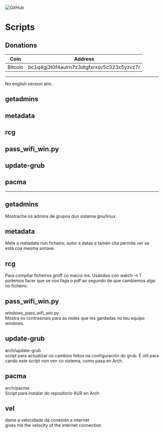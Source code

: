 ![GitHub](https://img.shields.io/github/license/ran-n/scripts.svg)
# Scripts

## Donations
| Coin | Address |
| ---- | ------- |
| Bitcoin | bc1q4gj3t0f4aulrn7z3dtgfxrxsv5c323x5yzvz7r |

----

No english version atm.
## getadmins

## metadata

## rcg

## pass\_wifi\_win.py

## update-grub

## pacma

----

## getadmins
Mostrache os admins de grupos dun sistema gnu/linux.

## metadata
Mete a metadata nun ficheiro, autor e datas e tamén cha permite ver se está coa mesma sintaxe.

## rcg
Para compilar ficheiros groff co macro ms. Usándoo con watch -n 1 podemos facer que se nos faga o pdf ao segundo de que cambiemos algo no ficheiro.

## pass\_wifi\_win.py
windows\_pass\_wifi\_win.py  
Mostra os contrasinais para as redes que tes gardadas no teu equipo windows.

## update-grub
arch/update-grub  
script para actualizar os cambios feitos na configuración do grub. É útil para cando este script non ven co sistema, como pasa en Arch.

## pacma
arch/pacma  
Script para instalar do repositorio AUR en Arch

## vel
dame a velocidade da conexión a internet  
gives me the velocity of the internet connection
